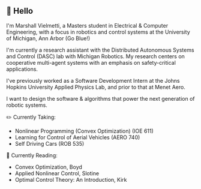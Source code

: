 ## 👋 Hello
I'm Marshall Vielmetti, a Masters student in Electrical & Computer Engineering, with a focus in robotics and control systems at the University of Michigan, Ann Arbor (Go Blue!)

I'm currently a research assistant with the Distributed Autonomous Systems and Control (DASC) lab with Michigan Robotics. My research centers on cooperative multi-agent systems with an emphasis on safety-critical applications.

I've previously worked as a Software Development Intern at the Johns Hopkins University Applied Physics Lab, and prior to that at Menet Aero.

I want to design the software & algorithms that power the next generation of robotic systems.

✏️ Currently Taking:
- Nonlinear Programming (Convex Optimization) (IOE 611)
- Learning for Control of Aerial Vehicles (AERO 740)
- Self Driving Cars (ROB 535)

<!--
Past Coursework
- Machine Learning for Planning & Control
-->

📖 Currently Reading:
- Convex Optimization, Boyd
- Applied Nonlinear Control, Slotine
- Optimal Control Theory: An Introduction, Kirk

<!--
**MarshallVielmetti/MarshallVielmetti** is a ✨ _special_ ✨ repository because its `README.md` (this file) appears on your GitHub profile.

Here are some ideas to get you started:

- 🔭 I’m currently working on ...
- 🌱 I’m currently learning ...
- 👯 I’m looking to collaborate on ...
- 🤔 I’m looking for help with ...
- 💬 Ask me about ...
- 📫 How to reach me: ...
- 😄 Pronouns: ...
- ⚡ Fun fact: ...
-->
